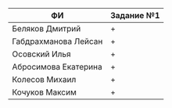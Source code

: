| ФИ                        | Задание №1 |
| --------------------------|------------|
| Беляков Дмитрий           |+           |
| Габдрахманова Лейсан      |+           |
| Осовский Илья	            |+           |
| Абросимова Екатерина      |+           |
| Колесов Михаил            |+           |
| Кочуков Максим            |+           |
